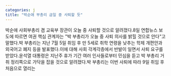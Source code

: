 ```yaml
---
categories: j
title: "박순애 부총리 금일 중 사퇴할 듯"
---
```

박순애 사회부총리 겸 교육부 장관이 오늘 중 사퇴할 것으로 알려졌다.8일 연합뉴스 보도에 따르면 여권 핵심 관계자는 "박 부총리가 오늘 중 사퇴 의사를 밝힐 것으로 안다"고 말했다.박 부총리는 지난 7월 5일 취임 후 만 5세로 취학 연령을 낮추는 학제 개편안과 외국어고 폐지 등을 발표했다.이에 대해 사회 각계각층에서 반발이 일면서 사퇴 요구를 받았다.윤석열 대통령은 지난주 휴가 기간 여러 인사들로부터 민심을 듣고 박 부총리 거취 정리쪽으로 가닥을 잡을 것으로 알려졌다.박 부총리는 이번 사퇴에 따라 9일 취임 후 처음으로 열리는